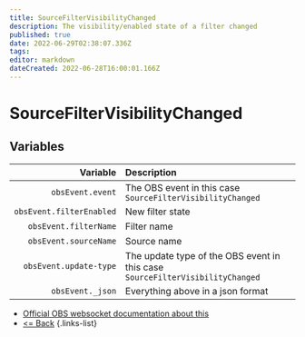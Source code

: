 ```yaml
---
title: SourceFilterVisibilityChanged
description: The visibility/enabled state of a filter changed
published: true
date: 2022-06-29T02:38:07.336Z
tags:
editor: markdown
dateCreated: 2022-06-28T16:00:01.166Z
---
```


# SourceFilterVisibilityChanged

## Variables

|                 Variable | Description                                                                   |
| ------------------------:|:----------------------------------------------------------------------------- |
|         `obsEvent.event` | The OBS event in this case `SourceFilterVisibilityChanged`                    |
| `obsEvent.filterEnabled` | New filter state                                                              |
|    `obsEvent.filterName` | Filter name                                                                   |
|    `obsEvent.sourceName` | Source name                                                                   |
|   `obsEvent.update-type` | The update type of the OBS event in this case `SourceFilterVisibilityChanged` |
|         `obsEvent._json` | Everything above in a json format                                             |

* [Official OBS websocket documentation about this](https://github.com/obsproject/obs-websocket/blob/4.x-current/docs/generated/protocol.md#sourcefiltervisibilitychanged)
* [<= Back](/en/Integrations/OBS/Events)
{.links-list}